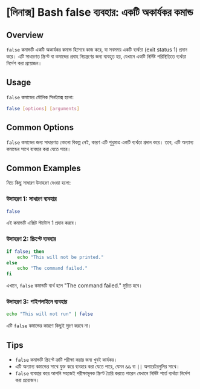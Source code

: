 # [লিনাক্স] Bash false ব্যবহার: একটি অকার্যকর কমান্ড

## Overview
`false` কমান্ডটি একটি অকার্যকর কমান্ড হিসেবে কাজ করে, যা সবসময় একটি ব্যর্থতা (exit status 1) প্রদান করে। এটি সাধারণত স্ক্রিপ্ট বা কমান্ডের প্রবাহ নিয়ন্ত্রণের জন্য ব্যবহৃত হয়, যেখানে একটি নির্দিষ্ট পরিস্থিতিতে ব্যর্থতা নির্দেশ করা প্রয়োজন।

## Usage
`false` কমান্ডের মৌলিক সিনট্যাক্স হলো:

```bash
false [options] [arguments]
```

## Common Options
`false` কমান্ডের জন্য সাধারণত কোনো বিকল্প নেই, কারণ এটি শুধুমাত্র একটি ব্যর্থতা প্রদান করে। তবে, এটি অন্যান্য কমান্ডের সাথে ব্যবহার করা যেতে পারে।

## Common Examples
নিচে কিছু সাধারণ উদাহরণ দেওয়া হলো:

### উদাহরণ 1: সাধারণ ব্যবহার
```bash
false
```
এই কমান্ডটি এক্সিট স্ট্যাটাস 1 প্রদান করবে।

### উদাহরণ 2: স্ক্রিপ্টে ব্যবহার
```bash
if false; then
    echo "This will not be printed."
else
    echo "The command failed."
fi
```
এখানে, `false` কমান্ডটি ব্যর্থ হলে "The command failed." মুদ্রিত হবে।

### উদাহরণ 3: পাইপলাইনে ব্যবহার
```bash
echo "This will not run" | false
```
এটি `false` কমান্ডের কারণে কিছুই মুদ্রণ করবে না।

## Tips
- `false` কমান্ডটি স্ক্রিপ্টে ত্রুটি পরীক্ষা করার জন্য খুবই কার্যকর।
- এটি অন্যান্য কমান্ডের সাথে যুক্ত করে ব্যবহার করা যেতে পারে, যেমন `&&` বা `||` অপারেটরগুলির সাথে।
- `false` ব্যবহার করে আপনি সহজেই পরীক্ষামূলক স্ক্রিপ্ট তৈরি করতে পারেন যেখানে নির্দিষ্ট শর্তে ব্যর্থতা নির্দেশ করা প্রয়োজন।